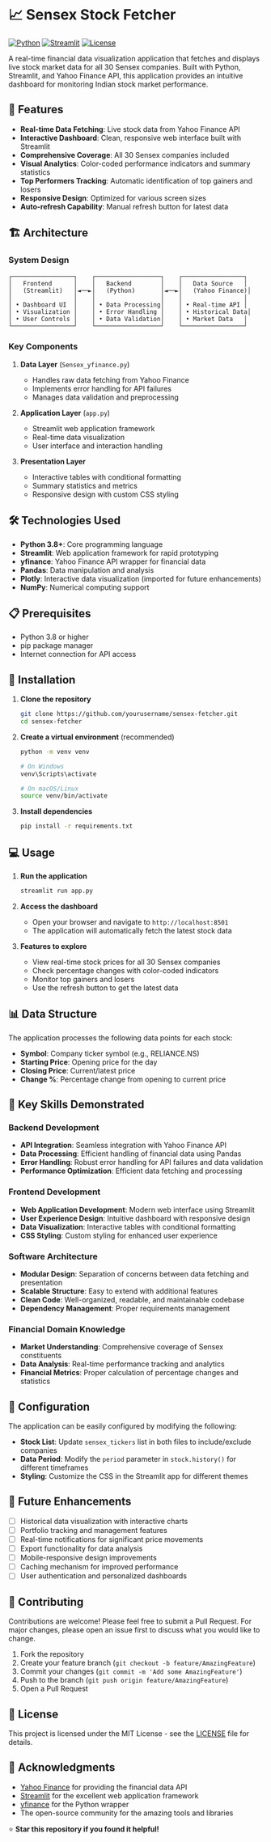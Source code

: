# 📈 Sensex Stock Fetcher

[![Python](https://img.shields.io/badge/Python-3.8+-blue.svg)](https://python.org)
[![Streamlit](https://img.shields.io/badge/Streamlit-1.29.0-red.svg)](https://streamlit.io)
[![License](https://img.shields.io/badge/License-MIT-green.svg)](LICENSE)

A real-time financial data visualization application that fetches and displays live stock market data for all 30 Sensex companies. Built with Python, Streamlit, and Yahoo Finance API, this application provides an intuitive dashboard for monitoring Indian stock market performance.

## 🚀 Features

- **Real-time Data Fetching**: Live stock data from Yahoo Finance API
- **Interactive Dashboard**: Clean, responsive web interface built with Streamlit
- **Comprehensive Coverage**: All 30 Sensex companies included
- **Visual Analytics**: Color-coded performance indicators and summary statistics
- **Top Performers Tracking**: Automatic identification of top gainers and losers
- **Responsive Design**: Optimized for various screen sizes
- **Auto-refresh Capability**: Manual refresh button for latest data

## 🏗️ Architecture

### System Design
```
┌─────────────────┐    ┌──────────────────┐    ┌─────────────────┐
│   Frontend      │    │   Backend        │    │   Data Source   │
│   (Streamlit)   │◄──►│   (Python)       │◄──►│   (Yahoo Finance)│
│                 │    │                  │    │                 │
│ • Dashboard UI  │    │ • Data Processing│    │ • Real-time API │
│ • Visualization │    │ • Error Handling │    │ • Historical Data│
│ • User Controls │    │ • Data Validation│    │ • Market Data   │
└─────────────────┘    └──────────────────┘    └─────────────────┘
```

### Key Components

1. **Data Layer** (`Sensex_yfinance.py`)
   - Handles raw data fetching from Yahoo Finance
   - Implements error handling for API failures
   - Manages data validation and preprocessing

2. **Application Layer** (`app.py`)
   - Streamlit web application framework
   - Real-time data visualization
   - User interface and interaction handling

3. **Presentation Layer**
   - Interactive tables with conditional formatting
   - Summary statistics and metrics
   - Responsive design with custom CSS styling

## 🛠️ Technologies Used

- **Python 3.8+**: Core programming language
- **Streamlit**: Web application framework for rapid prototyping
- **yfinance**: Yahoo Finance API wrapper for financial data
- **Pandas**: Data manipulation and analysis
- **Plotly**: Interactive data visualization (imported for future enhancements)
- **NumPy**: Numerical computing support

## 📋 Prerequisites

- Python 3.8 or higher
- pip package manager
- Internet connection for API access

## 🚀 Installation

1. **Clone the repository**
   ```bash
   git clone https://github.com/yourusername/sensex-fetcher.git
   cd sensex-fetcher
   ```

2. **Create a virtual environment** (recommended)
   ```bash
   python -m venv venv
   
   # On Windows
   venv\Scripts\activate
   
   # On macOS/Linux
   source venv/bin/activate
   ```

3. **Install dependencies**
   ```bash
   pip install -r requirements.txt
   ```

## 💻 Usage

1. **Run the application**
   ```bash
   streamlit run app.py
   ```

2. **Access the dashboard**
   - Open your browser and navigate to `http://localhost:8501`
   - The application will automatically fetch the latest stock data

3. **Features to explore**
   - View real-time stock prices for all 30 Sensex companies
   - Check percentage changes with color-coded indicators
   - Monitor top gainers and losers
   - Use the refresh button to get the latest data

## 📊 Data Structure

The application processes the following data points for each stock:
- **Symbol**: Company ticker symbol (e.g., RELIANCE.NS)
- **Starting Price**: Opening price for the day
- **Closing Price**: Current/latest price
- **Change %**: Percentage change from opening to current price

## 🎯 Key Skills Demonstrated

### Backend Development
- **API Integration**: Seamless integration with Yahoo Finance API
- **Data Processing**: Efficient handling of financial data using Pandas
- **Error Handling**: Robust error handling for API failures and data validation
- **Performance Optimization**: Efficient data fetching and processing

### Frontend Development
- **Web Application Development**: Modern web interface using Streamlit
- **User Experience Design**: Intuitive dashboard with responsive design
- **Data Visualization**: Interactive tables with conditional formatting
- **CSS Styling**: Custom styling for enhanced user experience

### Software Architecture
- **Modular Design**: Separation of concerns between data fetching and presentation
- **Scalable Structure**: Easy to extend with additional features
- **Clean Code**: Well-organized, readable, and maintainable codebase
- **Dependency Management**: Proper requirements management

### Financial Domain Knowledge
- **Market Understanding**: Comprehensive coverage of Sensex constituents
- **Data Analysis**: Real-time performance tracking and analytics
- **Financial Metrics**: Proper calculation of percentage changes and statistics

## 🔧 Configuration

The application can be easily configured by modifying the following:

- **Stock List**: Update `sensex_tickers` list in both files to include/exclude companies
- **Data Period**: Modify the `period` parameter in `stock.history()` for different timeframes
- **Styling**: Customize the CSS in the Streamlit app for different themes

## 🚀 Future Enhancements

- [ ] Historical data visualization with interactive charts
- [ ] Portfolio tracking and management features
- [ ] Real-time notifications for significant price movements
- [ ] Export functionality for data analysis
- [ ] Mobile-responsive design improvements
- [ ] Caching mechanism for improved performance
- [ ] User authentication and personalized dashboards

## 🤝 Contributing

Contributions are welcome! Please feel free to submit a Pull Request. For major changes, please open an issue first to discuss what you would like to change.

1. Fork the repository
2. Create your feature branch (`git checkout -b feature/AmazingFeature`)
3. Commit your changes (`git commit -m 'Add some AmazingFeature'`)
4. Push to the branch (`git push origin feature/AmazingFeature`)
5. Open a Pull Request

## 📝 License

This project is licensed under the MIT License - see the [LICENSE](LICENSE) file for details.

## 🙏 Acknowledgments

- [Yahoo Finance](https://finance.yahoo.com/) for providing the financial data API
- [Streamlit](https://streamlit.io/) for the excellent web application framework
- [yfinance](https://github.com/ranaroussi/yfinance) for the Python wrapper
- The open-source community for the amazing tools and libraries



⭐ **Star this repository if you found it helpful!**
